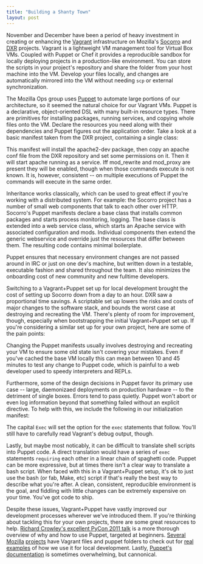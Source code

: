 ```yaml
---
title: "Building a Shanty Town"
layout: post
---
```


November and December have been a period of heavy investment in creating or enhancing the [Vagrant](http://vagrantup.com/) infrastructure on Mozilla's [Socorro](https://github.com/mozilla/socorro) and [DXR](https://github.com/mozilla/dxr/) projects. Vagrant is a lightweight VM management tool for Virtual Box VMs. Coupled with Puppet or Chef it provides a reproducible sandbox for locally deploying projects in a production-like environment. You can store the scripts in your project's repository and share the folder from your host machine into the VM. Develop your files locally, and changes are automatically mirrored into the VM without needing `scp` or external synchronization.

The Mozilla Ops group uses [Puppet](http://puppetlabs.com/) to automate large portions of our architecture, so it seemed the natural choice for our Vagrant VMs. Puppet is a declarative, object-oriented DSL with many built-in resource types. There are primitives for installing packages, running services, and copying whole files onto the VM. Declare the resources you need along with their dependencies and Puppet figures out the application order. Take a look at a basic manifest taken from the DXR project, containing a single class:

<script src="https://gist.github.com/4378100.js"></script>

This manifest will install the apache2-dev package, then copy an apache conf file from the DXR repository and set some permissions on it. Then it will start apache running as a service. Iff mod_rewrite and mod_proxy are present they will be enabled, though when those commands execute is not known. It is, however, consistent -- on multiple executions of Puppet the commands will execute in the same order.

Inheritance works classically, which can be used to great effect if you're working with a distributed system. For example: the Socorro project has a number of small web components that talk to each other over HTTP. Socorro's Puppet manifests declare a base class that installs common packages and starts process monitoring, logging. The base class is extended into a web service class, which starts an Apache service with associated configuration and mods. Individual components then extend the generic webservice and override just the resources that differ between them. The resulting code contains minimal boilerplate.

Puppet ensures that necessary environment changes are not passed around in IRC or just on one dev's machine, but written down in a testable, executable fashion and shared throughout the team. It also minimizes the onboarding cost of new community and new fulltime developers.

Switching to a Vagrant+Puppet set up for local development brought the cost of setting up Socorro down from a day to an hour. DXR saw a proportional time savings. A scriptable set up lowers the risks and costs of major changes to the software stack, and bounds the worst case at destroying and recreating the VM. There's plenty of room for improvement, though, especially when bootstrapping the initial Vagrant+Puppet set up. If you're considering a similar set up for your own project, here are some of the pain points:

Changing the Puppet manifests usually involves destroying and recreating your VM to ensure some old state isn't covering your mistakes. Even if you've cached the base VM locally this can mean between 10 and 45 minutes to test any change to Puppet code, which is painful to a web developer used to speedy interpreters and REPLs.

Furthermore, some of the design decisions in Puppet favor its primary use case -- large, daemonizaed deployments on production hardware -- to the detriment of single boxes. Errors tend to pass quietly. Puppet won't abort or even log information beyond that something failed without an explicit directive. To help with this, we include the following in our initialization manifest:

<script src="https://gist.github.com/4378109.js"></script>

The capital `Exec` will set the option for the `exec` statements that follow. You'll still have to carefully read Vagrant's debug output, though.

Lastly, but maybe most noticably, it can be difficult to translate shell scripts into Puppet code. A direct translation would have a series of `exec` statements `requiring` each other in a linear chain of spaghetti code. Puppet can be more expressive, but at times there isn't a clear way to translate a bash script. When faced with this in a Vagrant+Puppet setup, it's ok to just use the bash (or fab, Make, etc) script if that's really the best way to describe what you're after. A clean, consistent, reproducible environment is the goal, and fiddling with little changes can be extremely expensive on your time. You've got code to ship.

Despite these issues, Vagrant+Puppet have vastly improved our development processes wherever we've introduced them. If you're thinking about tackling this for your own projects, there are some great resources to help. [Richard Crowley's excellent PyCon 2011 talk](http://rcrowley.org/talks/pycon-2011/#1) is a more thorough overview of why and how to use Puppet, targeted at beginners. [Several](https://github.com/mozilla/playdoh) [Mozilla](https://github.com/mozilla/dxr/tree/testing) [projects](https://github.com/mozilla/socorro) have Vagrant files and puppet folders to check out for [real examples](https://github.com/mozilla/popcorn_maker/) of how we use it for local development. Lastly, [Puppet's documentation](http://docs.puppetlabs.com/references/latest/) is sometimes overwhelming, but cannonical.